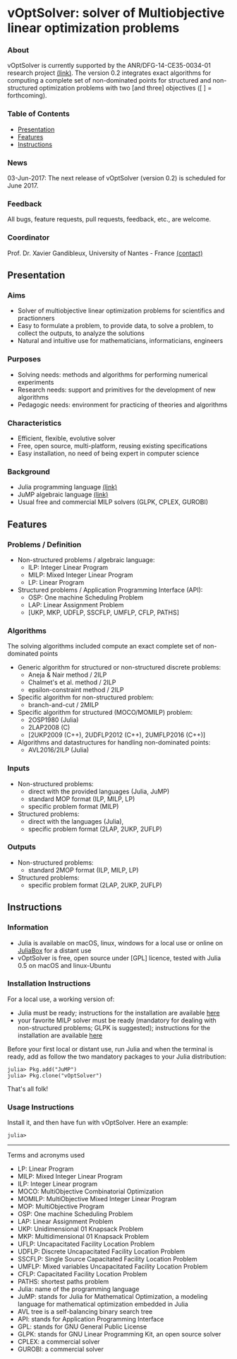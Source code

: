 # **vOptSolver**: solver of Multiobjective linear optimization problems

### About
vOptSolver is currently supported by the ANR/DFG-14-CE35-0034-01 research project [(link)](https://voptproject.wordpress.com/). 
The version 0.2 integrates exact algorithms for computing a complete set of non-dominated points for structured and non-structured optimization problems with two [and three] objectives ([ ] = forthcoming).

### Table of Contents

- [Presentation](./README.md#presentation)
- [Features](./README.md#features)
- [Instructions](./README.md#instructions)


### News
03-Jun-2017: The next release of vOptSolver (version 0.2) is scheduled for June 2017.

### Feedback
All bugs, feature requests, pull requests, feedback, etc., are welcome. 

### Coordinator
Prof. Dr. Xavier Gandibleux, University of Nantes - France [(contact)](http://www.univ-nantes.fr/gandibleux-x)

## Presentation

### Aims
- Solver of multiobjective linear optimization problems for scientifics and practionners
- Easy to formulate a problem, to provide data, to solve a problem, to collect the outputs, to analyze the solutions
- Natural and intuitive use for mathematicians, informaticians, engineers

### Purposes
- Solving needs: methods and algorithms for performing numerical experiments
- Research needs: support and primitives for the development of new algorithms
- Pedagogic needs: environment for practicing of theories and algorithms

### Characteristics
- Efficient, flexible, evolutive solver
- Free, open source, multi-platform, reusing existing specifications
- Easy installation, no need of being expert in computer science

### Background
- Julia programming language [(link)](http://julialang.org/)
- JuMP algebraic language [(link)](https://jump.readthedocs.io/en/latest/)
- Usual free and commercial MILP solvers (GLPK, CPLEX, GUROBI)

## Features

### Problems / Definition
- Non-structured problems / algebraic language: 
    -  ILP: Integer Linear Program
    -  MILP: Mixed Integer Linear Program
    -  LP: Linear Program
- Structured problems / Application Programming Interface (API): 
    -  OSP: One machine Scheduling Problem
    -  LAP: Linear Assignment Problem 
    -  [UKP, MKP, UDFLP, SSCFLP, UMFLP, CFLP, PATHS]

### Algorithms
The solving algorithms included compute an exact complete set of non-dominated points
- Generic algorithm for structured or non-structured discrete problems: 
    - Aneja & Nair method / 2ILP
    - Chalmet's et al. method / 2ILP
    - epsilon-constraint method / 2ILP 
- Specific algorithm for non-structured problem: 
    - branch-and-cut / 2MILP
- Specific algorithm for structured (MOCO/MOMILP) problem: 
    - 2OSP1980 (Julia)
    - 2LAP2008 (C)
    - [2UKP2009 (C++), 2UDFLP2012 (C++), 2UMFLP2016 (C++)]
- Algorithms and datastructures for handling non-dominated points: 
    - AVL2016/2ILP (Julia)

### Inputs
- Non-structured problems: 
    - direct with the provided languages (Julia, JuMP)
    - standard MOP format (ILP, MILP, LP)
    - specific problem format (MILP)
- Structured problems: 
    -  direct with the languages (Julia), 
    -  specific problem format (2LAP, 2UKP, 2UFLP)

### Outputs
- Non-structured problems: 
    - standard 2MOP format (ILP, MILP, LP)
- Structured problems: 
    - specific problem format (2LAP, 2UKP, 2UFLP)

## Instructions 

### Information
- Julia is available on macOS, linux, windows for a local use or online on [JuliaBox](https://juliabox.com/) for a distant use
- vOptSolver is free, open source under [GPL] licence, tested with Julia 0.5 on macOS and linux-Ubuntu

### Installation Instructions
For a local use, a working version of:
- Julia must be ready; instructions for the installation are available [here](https://julialang.org/downloads/)
- your favorite MILP solver must be ready (mandatory for dealing with non-structured problems; GLPK is suggested); 
  instructions for the installation are available [here](http://jump.readthedocs.io/en/latest/installation.html)

Before your first local or distant use, run Julia and when the terminal is ready, add as follow the two mandatory packages to your Julia distribution: 


```
julia> Pkg.add("JuMP")
julia> Pkg.clone("vOptSolver")
```

That's all folk! 

### Usage Instructions

Install it, and then have fun with vOptSolver. Here an example:

```
julia>  
```

---

Terms and acronyms used
- LP: Linear Program
- MILP: Mixed Integer Linear Program
- ILP: Integer Linear program
- MOCO: MultiObjective Combinatorial Optimization
- MOMILP: MultiObjective Mixed Integer Linear Program
- MOP: MultiObjective Program
- OSP: One machine Scheduling Problem
- LAP: Linear Assignment Problem
- UKP: Unidimensional 01 Knapsack Problem
- MKP: Multidimensional 01 Knapsack Problem
- UFLP: Uncapacitated Facility Location Problem
- UDFLP: Discrete Uncapacitated  Facility Location Problem
- SSCFLP: Single Source Capacitated Facility Location Problem
- UMFLP:  Mixed variables Uncapacitated Facility Location Problem
- CFLP: Capacitated Facility Location Problem
- PATHS: shortest paths problem
- Julia: name of the programming language
- JuMP: stands for Julia for Mathematical Optimization, a modeling language for mathematical optimization embedded in Julia
- AVL tree is a self-balancing binary search tree
- API: stands for Application Programming Interface
- GPL: stands for GNU General Public License
- GLPK: stands for GNU Linear Programming Kit, an open source solver
- CPLEX: a commercial solver
- GUROBI: a commercial solver


